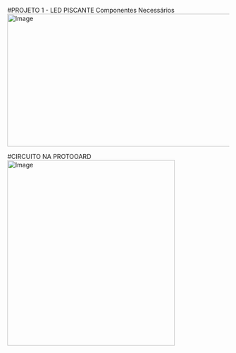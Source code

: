 #PROJETO 1 - LED PISCANTE
Componentes Necessários
<img width="577" height="302" alt="Image" src="https://github.com/user-attachments/assets/5dccd666-13b2-433d-a5bb-7682a67a2290" />

#CIRCUITO NA PROTOOARD
<img width="380" height="422" alt="Image" src="https://github.com/user-attachments/assets/db40086a-e643-41ee-a6fa-42e6764e8ffd" />
